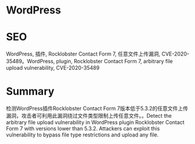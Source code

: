 # WordPress
# SEO
WordPress, 插件, Rocklobster Contact Form 7, 任意文件上传漏洞, CVE-2020-35489。WordPress, plugin, Rocklobster Contact Form 7, arbitrary file upload vulnerability, CVE-2020-35489
# Summary
检测WordPress插件Rocklobster Contact Form 7版本低于5.3.2的任意文件上传漏洞，攻击者可利用此漏洞绕过文件类型限制上传任意文件。。Detect the arbitrary file upload vulnerability in WordPress plugin Rocklobster Contact Form 7 with versions lower than 5.3.2. Attackers can exploit this vulnerability to bypass file type restrictions and upload any file.
